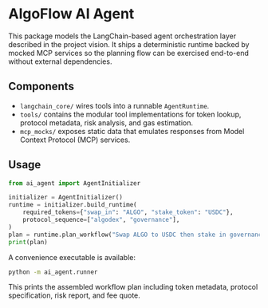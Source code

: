 # AlgoFlow AI Agent

This package models the LangChain-based agent orchestration layer described in the project
vision. It ships a deterministic runtime backed by mocked MCP services so the planning flow
can be exercised end-to-end without external dependencies.

## Components

- `langchain_core/` wires tools into a runnable `AgentRuntime`.
- `tools/` contains the modular tool implementations for token lookup, protocol metadata,
  risk analysis, and gas estimation.
- `mcp_mocks/` exposes static data that emulates responses from Model Context Protocol (MCP)
  services.

## Usage

```python
from ai_agent import AgentInitializer

initializer = AgentInitializer()
runtime = initializer.build_runtime(
    required_tokens={"swap_in": "ALGO", "stake_token": "USDC"},
    protocol_sequence=["algodex", "governance"],
)
plan = runtime.plan_workflow("Swap ALGO to USDC then stake in governance")
print(plan)
```

A convenience executable is available:

```bash
python -m ai_agent.runner
```

This prints the assembled workflow plan including token metadata, protocol specification,
risk report, and fee quote.

